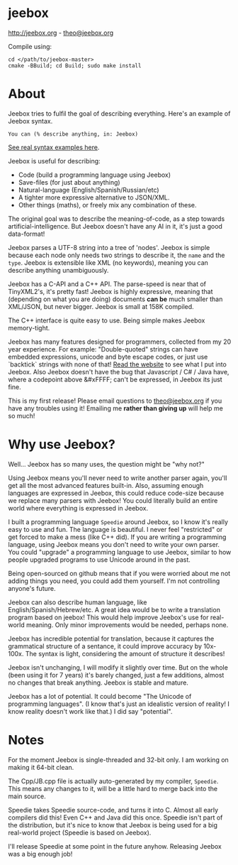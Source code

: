 # jeebox

http://jeebox.org - theo@jeebox.org

Compile using:

    cd </path/to/jeebox-master>
    cmake -BBuild; cd Build; sudo make install

# About

Jeebox tries to fulfil the goal of describing everything. Here's an example of Jeebox syntax.

	You can (% describe anything, in: Jeebox)

[See real syntax examples here](http://jeebox.org/stuff/introduction). 

Jeebox is useful for describing:

* Code (build a programming language using Jeebox)
* Save-files (for just about anything)
* Natural-language (English/Spanish/Russian/etc)
* A tighter more expressive alternative to JSON/XML.
* Other things (maths), or freely mix any combination of these.

The original goal was to describe the meaning-of-code, as a step towards artificial-intelligence. But Jeebox doesn't have any AI in it, it's just a good data-format!

Jeebox parses a UTF-8 string into a tree of 'nodes'. Jeebox is simple because each node only needs two strings to describe it, the `name` and the `type`. Jeebox is extensible like XML (no keywords), meaning you can describe anything unambiguously.

Jeebox has a C-API and a C++ API. The parse-speed is near that of TinyXML2's, it's pretty fast! Jeebox is highly expressive, meaning that (depending on what you are doing) documents **can be** much smaller than XML/JSON, but never bigger. Jeebox is small at 158K compiled.

The C++ interface is quite easy to use. Being simple makes Jeebox memory-tight.

Jeebox has many features designed for programmers, collected from my 20 year experience. For example: "Double-quoted" strings can have embedded expressions, unicode and byte escape codes, or just use \`backtick\` strings with none of that! [Read the website](http://jeebox.org/stuff/introduction) to see what I put into Jeebox. Also Jeebox doesn't have the bug that Javascript / C# / Java have, where a codepoint above \&\#xFFFF; can't be expressed, in Jeebox its just fine.

This is my first release! Please email questions to theo@jeebox.org if you have any troubles using it! Emailing me **rather than giving up** will help me so much!


# Why use Jeebox?

Well... Jeebox has so many uses, the question might be "why not?"

Using Jeebox means you'll never need to write another parser again, you'll get all the most advanced features built-in. Also, assuming enough languages are expressed in Jeebox, this could reduce code-size because we replace many parsers with Jeebox! You could literally build an entire world where everything is expressed in Jeebox.

I built a programming language `Speedie` around Jeebox, so I know it's really easy to use and fun. The language is beautiful. I never feel "restricted" or get forced to make a mess (like C++ did). If you are writing a programming language, using Jeebox means you don't need to write your own parser. You could "upgrade" a programming language to use Jeebox, similar to how people upgraded programs to use Unicode around in the past.

Being open-sourced on github means that if you were worried about me not adding things you need, you could add them yourself. I'm not controlling anyone's future.

Jeebox can also describe human language, like English/Spanish/Hebrew/etc. A great idea would be to write a translation program based on jeebox! This would help improve Jeebox's use for real-world meaning. Only minor improvements would be needed, perhaps none.

Jeebox has incredible potential for translation, because it captures the grammatical structure of a sentance, it could improve accuracy by 10x-100x. The syntax is light, considering the amount of structure it describes!
    
Jeebox isn't unchanging, I will modify it slightly over time. But on the whole (been using it for 7 years) it's barely changed, just a few additions, almost no changes that break anything. Jeebox is stable and mature.

Jeebox has a lot of potential. It could become "The Unicode of programming languages". (I know that's just an idealistic version of reality! I know reality doesn't work like that.) I did say "potential".


# Notes

For the moment Jeebox is single-threaded and 32-bit only. I am working on making it 64-bit clean.

The Cpp/JB.cpp file is actually auto-generated by my compiler, `Speedie`. This means any changes to it, will be a little hard to merge back into the main source.

Speedie takes Speedie source-code, and turns it into C. Almost all early compilers did this! Even C++ and Java did this once. Speedie isn't part of the distribution, but it's nice to know that Jeebox is being used for a big real-world project (Speedie is based on Jeebox).

I'll release Speedie at some point in the future anyhow. Releasing Jeebox was a big enough job!
